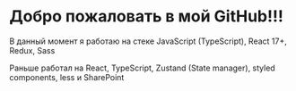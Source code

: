 # Добро пожаловать в мой GitHub!!!

В данный момент я работаю на стеке JavaScript (TypeScript), React 17+, Redux, Sass

Раньше работал на React, TypeScript, Zustand (State manager), styled components, less и SharePoint 
